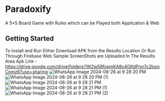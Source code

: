 # Paradoxify

A 5*5 Board Game with Rules which can be Played both Application & Web

## Getting Started

To Install and Run Either Download APK from the Results Location
Or Run Through Firebase Web 
Sample ScreenShots are Uploaded In The Results Area
Apk Link - https://drive.google.com/drive/folders/1W2w58fopmKA8y4GKdPrm7c2bsixCnmz6?usp=sharing
![WhatsApp Image 2024-08-26 at 9 28 20 PM](https://github.com/user-attachments/assets/b29ddc50-6788-49db-b19f-bd10bc30f39b)
![WhatsApp Image 2024-08-26 at 9 28 20 PM (1)](https://github.com/user-attachments/assets/f0e58406-96ed-48bb-9925-d4267f4d0056)
![WhatsApp Image 2024-08-26 at 9 28 21 PM](https://github.com/user-attachments/assets/5ec77917-109e-4660-9de1-5b748031934d)
![WhatsApp Image 2024-08-26 at 9 28 21 PM (1)](https://github.com/user-attachments/assets/3564d7e0-7fc4-4134-a6fc-db335cdead56)
![WhatsApp Image 2024-08-26 at 9 28 21 PM (2)](https://github.com/user-attachments/assets/b7666619-b714-4016-aa53-f5b1b18d8c44)
